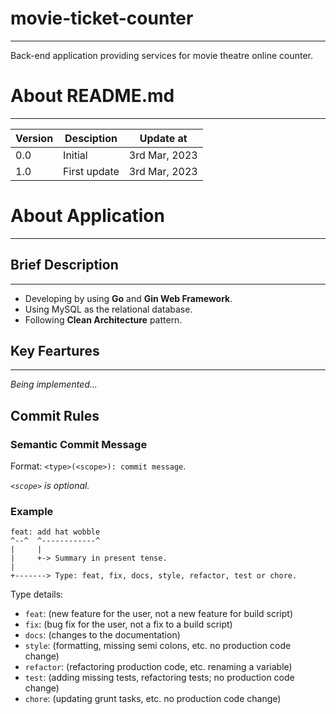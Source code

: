 # movie-ticket-counter

***

Back-end application providing services for movie theatre online counter.

# About README.md

***

| Version | Desciption   | Update at     |
|---------|--------------|---------------|
| 0.0     | Initial      | 3rd Mar, 2023 |
| 1.0     | First update | 3rd Mar, 2023 |   

# About Application

***

## Brief Description

***

* Developing by using **Go** and **Gin Web Framework**.
* Using MySQL as the relational database. 
* Following **Clean Architecture** pattern.

## Key Feartures

***

*Being implemented...*

## Commit Rules

### Semantic Commit Message


Format: `<type>(<scope>): commit message`.

*`<scope>` is optional.*

### Example

```
feat: add hat wobble
^--^  ^------------^
|     |
|     +-> Summary in present tense.
|
+-------> Type: feat, fix, docs, style, refactor, test or chore.
```

Type details:

- `feat`: (new feature for the user, not a new feature for build script)
- `fix`: (bug fix for the user, not a fix to a build script)
- `docs`: (changes to the documentation)
- `style`: (formatting, missing semi colons, etc. no production code change)
- `refactor`: (refactoring production code, etc. renaming a variable)
- `test`: (adding missing tests, refactoring tests; no production code change)
- `chore`: (updating grunt tasks, etc. no production code change)
